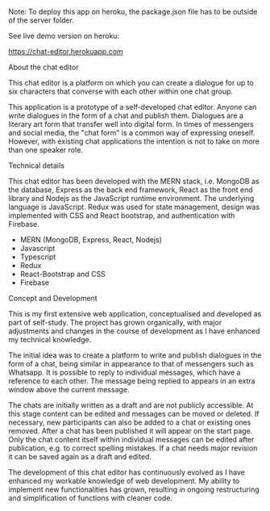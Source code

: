 Note: To deploy this app on heroku, the package.json file has to be outside of the server folder.

See live demo version on heroku:

https://chat-editor.herokuapp.com

About the chat editor

This chat editor is a platform on which you can create a dialogue for up to six characters that converse with each other within one chat group.

This application is a prototype of a self-developed chat editor. Anyone can write dialogues in the form of a chat and publish them. Dialogues are a literary art form that transfer well into digital form. In times of messengers and social media, the "chat form" is a common way of expressing oneself. However, with existing chat applications the intention is not to take on more than one speaker role.

Technical details

This chat editor has been developed with the MERN stack, i.e. MongoDB as the database, Express as the back end framework, React as the front end library and Nodejs as the JavaScript runtime environment. The underlying language is JavaScript. Redux was used for state management, design was implemented with CSS and React bootstrap, and authentication with Firebase.

- MERN (MongoDB, Express, React, Nodejs)
- Javascript
- Typescript
- Redux
- React-Bootstrap and CSS
- Firebase

Concept and Development

This is my first extensive web application, conceptualised and developed as part of self-study. The project has grown organically, with major adjustments and changes in the course of development as I have enhanced my technical knowledge.

The initial idea was to create a platform to write and publish dialogues in the form of a chat, being similar in appearance to that of messengers such as Whatsapp. It is possible to reply to individual messages, which have a reference to each other. The message being replied to appears in an extra window above the current message.

The chats are initially written as a draft and are not publicly accessible. At this stage content can be edited and messages can be moved or deleted. If necessary, new participants can also be added to a chat or existing ones removed. After a chat has been published it will appear on the start page. Only the chat content itself within individual messages can be edited after publication, e.g. to correct spelling mistakes. If a chat needs major revision it can be saved again as a draft and edited.

The development of this chat editor has continuously evolved as I have enhanced my workable knowledge of web development. My ability to implement new functionalities has grown, resulting in ongoing restructuring and simplification of functions with cleaner code.
